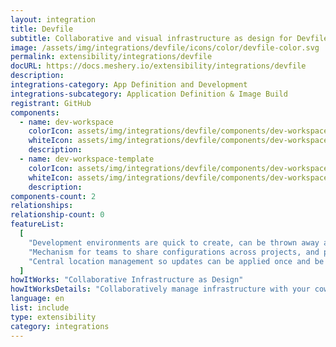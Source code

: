 ```yaml
---
layout: integration
title: Devfile
subtitle: Collaborative and visual infrastructure as design for Devfile
image: /assets/img/integrations/devfile/icons/color/devfile-color.svg
permalink: extensibility/integrations/devfile
docURL: https://docs.meshery.io/extensibility/integrations/devfile
description:
integrations-category: App Definition and Development
integrations-subcategory: Application Definition & Image Build
registrant: GitHub
components:
  - name: dev-workspace
    colorIcon: assets/img/integrations/devfile/components/dev-workspace/icons/color/dev-workspace-color.svg
    whiteIcon: assets/img/integrations/devfile/components/dev-workspace/icons/white/dev-workspace-white.svg
    description:
  - name: dev-workspace-template
    colorIcon: assets/img/integrations/devfile/components/dev-workspace-template/icons/color/dev-workspace-template-color.svg
    whiteIcon: assets/img/integrations/devfile/components/dev-workspace-template/icons/white/dev-workspace-template-white.svg
    description:
components-count: 2
relationships:
relationship-count: 0
featureList:
  [
    "Development environments are quick to create, can be thrown away at will, and can be easily re-created when needed.",
    "Mechanism for teams to share configurations across projects, and provide a single source of truth throughout the application lifecycle.",
    "Central location management so updates can be applied once and be properly aligned across development teams.",
  ]
howItWorks: "Collaborative Infrastructure as Design"
howItWorksDetails: "Collaboratively manage infrastructure with your coworkers synchronously sharing the same designs."
language: en
list: include
type: extensibility
category: integrations
---
```

